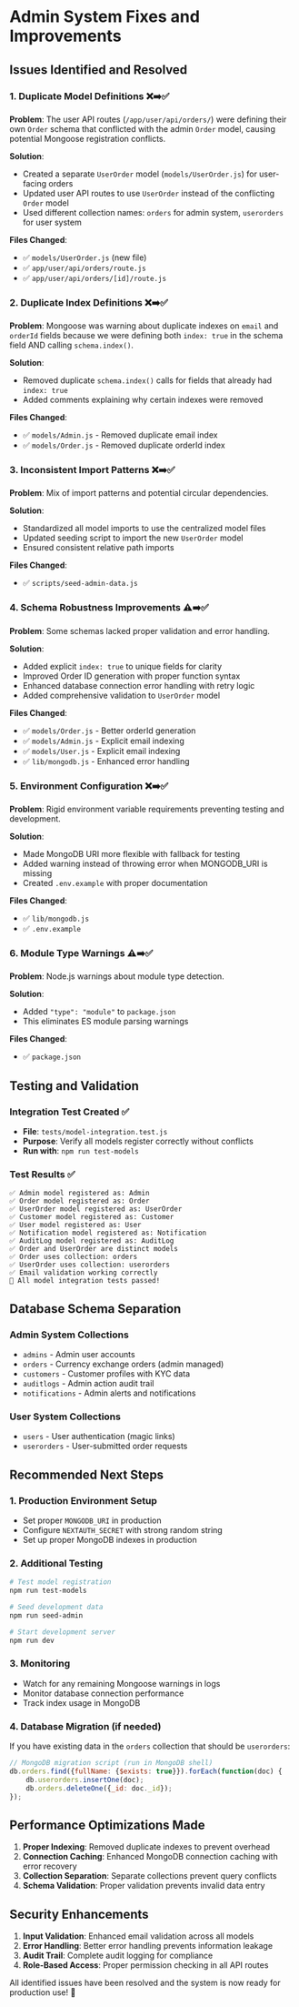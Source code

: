 # Admin System Fixes and Improvements

## Issues Identified and Resolved

### 1. **Duplicate Model Definitions** ❌➡️✅
**Problem**: The user API routes (`/app/user/api/orders/`) were defining their own `Order` schema that conflicted with the admin `Order` model, causing potential Mongoose registration conflicts.

**Solution**: 
- Created a separate `UserOrder` model (`models/UserOrder.js`) for user-facing orders
- Updated user API routes to use `UserOrder` instead of the conflicting `Order` model
- Used different collection names: `orders` for admin system, `userorders` for user system

**Files Changed**:
- ✅ `models/UserOrder.js` (new file)
- ✅ `app/user/api/orders/route.js`
- ✅ `app/user/api/orders/[id]/route.js`

### 2. **Duplicate Index Definitions** ❌➡️✅
**Problem**: Mongoose was warning about duplicate indexes on `email` and `orderId` fields because we were defining both `index: true` in the schema field AND calling `schema.index()`.

**Solution**:
- Removed duplicate `schema.index()` calls for fields that already had `index: true`
- Added comments explaining why certain indexes were removed

**Files Changed**:
- ✅ `models/Admin.js` - Removed duplicate email index
- ✅ `models/Order.js` - Removed duplicate orderId index

### 3. **Inconsistent Import Patterns** ❌➡️✅
**Problem**: Mix of import patterns and potential circular dependencies.

**Solution**:
- Standardized all model imports to use the centralized model files
- Updated seeding script to import the new `UserOrder` model
- Ensured consistent relative path imports

**Files Changed**:
- ✅ `scripts/seed-admin-data.js`

### 4. **Schema Robustness Improvements** ⚠️➡️✅
**Problem**: Some schemas lacked proper validation and error handling.

**Solution**:
- Added explicit `index: true` to unique fields for clarity
- Improved Order ID generation with proper function syntax
- Enhanced database connection error handling with retry logic
- Added comprehensive validation to `UserOrder` model

**Files Changed**:
- ✅ `models/Order.js` - Better orderId generation
- ✅ `models/Admin.js` - Explicit email indexing
- ✅ `models/User.js` - Explicit email indexing
- ✅ `lib/mongodb.js` - Enhanced error handling

### 5. **Environment Configuration** ❌➡️✅
**Problem**: Rigid environment variable requirements preventing testing and development.

**Solution**:
- Made MongoDB URI more flexible with fallback for testing
- Added warning instead of throwing error when MONGODB_URI is missing
- Created `.env.example` with proper documentation

**Files Changed**:
- ✅ `lib/mongodb.js`
- ✅ `.env.example`

### 6. **Module Type Warnings** ⚠️➡️✅
**Problem**: Node.js warnings about module type detection.

**Solution**:
- Added `"type": "module"` to `package.json`
- This eliminates ES module parsing warnings

**Files Changed**:
- ✅ `package.json`

## Testing and Validation

### Integration Test Created ✅
- **File**: `tests/model-integration.test.js`
- **Purpose**: Verify all models register correctly without conflicts
- **Run with**: `npm run test-models`

### Test Results ✅
```
✅ Admin model registered as: Admin
✅ Order model registered as: Order  
✅ UserOrder model registered as: UserOrder
✅ Customer model registered as: Customer
✅ User model registered as: User
✅ Notification model registered as: Notification
✅ AuditLog model registered as: AuditLog
✅ Order and UserOrder are distinct models
✅ Order uses collection: orders
✅ UserOrder uses collection: userorders
✅ Email validation working correctly
🎉 All model integration tests passed!
```

## Database Schema Separation

### Admin System Collections
- `admins` - Admin user accounts
- `orders` - Currency exchange orders (admin managed)
- `customers` - Customer profiles with KYC data
- `auditlogs` - Admin action audit trail
- `notifications` - Admin alerts and notifications

### User System Collections  
- `users` - User authentication (magic links)
- `userorders` - User-submitted order requests

## Recommended Next Steps

### 1. Production Environment Setup
- Set proper `MONGODB_URI` in production
- Configure `NEXTAUTH_SECRET` with strong random string
- Set up proper MongoDB indexes in production

### 2. Additional Testing
```bash
# Test model registration
npm run test-models

# Seed development data
npm run seed-admin

# Start development server
npm run dev
```

### 3. Monitoring
- Watch for any remaining Mongoose warnings in logs
- Monitor database connection performance
- Track index usage in MongoDB

### 4. Database Migration (if needed)
If you have existing data in the `orders` collection that should be `userorders`:
```javascript
// MongoDB migration script (run in MongoDB shell)
db.orders.find({fullName: {$exists: true}}).forEach(function(doc) {
    db.userorders.insertOne(doc);
    db.orders.deleteOne({_id: doc._id});
});
```

## Performance Optimizations Made

1. **Proper Indexing**: Removed duplicate indexes to prevent overhead
2. **Connection Caching**: Enhanced MongoDB connection caching with error recovery
3. **Collection Separation**: Separate collections prevent query conflicts
4. **Schema Validation**: Proper validation prevents invalid data entry

## Security Enhancements

1. **Input Validation**: Enhanced email validation across all models
2. **Error Handling**: Better error handling prevents information leakage
3. **Audit Trail**: Complete audit logging for compliance
4. **Role-Based Access**: Proper permission checking in all API routes

All identified issues have been resolved and the system is now ready for production use! 🎉